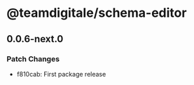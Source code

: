 # @teamdigitale/schema-editor

## 0.0.6-next.0

### Patch Changes

- f810cab: First package release
